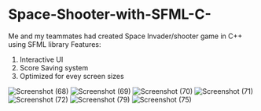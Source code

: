 # Space-Shooter-with-SFML-C-
Me and my teammates had created Space Invader/shooter game in C++ using SFML library 
Features:
1) Interactive UI
2) Score Saving system
3) Optimized for evey screen sizes

![Screenshot (68)](https://user-images.githubusercontent.com/48326144/120262835-3d1dc980-c2ba-11eb-8377-0c738c1a346c.png)
![Screenshot (69)](https://user-images.githubusercontent.com/48326144/120262875-5161c680-c2ba-11eb-9248-82f31668d576.png)
![Screenshot (70)](https://user-images.githubusercontent.com/48326144/120262906-60487900-c2ba-11eb-9a05-e4f45a540f5f.png)
![Screenshot (71)](https://user-images.githubusercontent.com/48326144/120262934-6c343b00-c2ba-11eb-92b3-9e3aa69182b9.png)
![Screenshot (72)](https://user-images.githubusercontent.com/48326144/120262966-79512a00-c2ba-11eb-8fc1-f22d94502534.png)
![Screenshot (79)](https://user-images.githubusercontent.com/48326144/120262990-89690980-c2ba-11eb-9a12-5138933c92f1.png)
![Screenshot (75)](https://user-images.githubusercontent.com/48326144/120262988-8837dc80-c2ba-11eb-82d5-a5c67adcf471.png)

